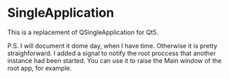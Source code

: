 SingleApplication
=================

This is a replacement of QSingleApplication for Qt5.

P.S. I will document it dome day, when I have time.
Otherwise it is pretty straighforward. I added a signal to notify the root proccess that another instance had been started. You can use it to raise the Main window of the root app, for example.

